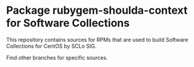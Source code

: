 # Package rubygem-shoulda-context for Software Collections

This repository contains sources for RPMs that are used
to build Software Collections for CentOS by SCLo SIG.

Find other branches for specific sources.
